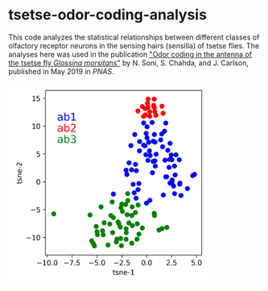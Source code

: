 # tsetse-odor-coding-analysis

This code analyzes the statistical relationships between different classes of olfactory receptor neurons in the sensing hairs (sensilla) of tsetse flies. The analyses here was used in the publication ["Odor coding in the antenna of the tsetse fly *Glossina morsitans*"](https://www.pnas.org/content/116/28/14300.full) by N. Soni, S. Chahda, and J. Carlson, published in May 2019 in *PNAS*.

<img src="tsne.png" alt="tsne"  width="400"/>







